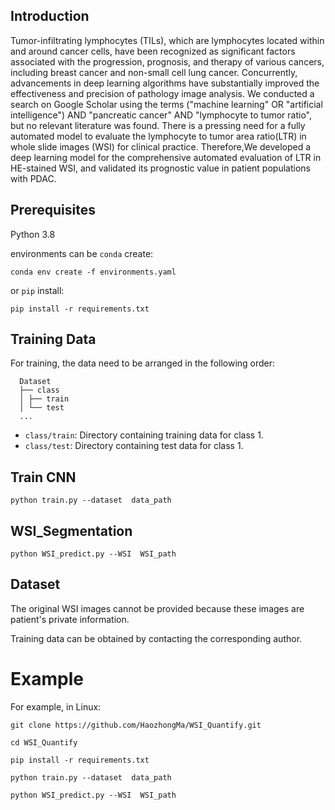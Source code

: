 ## Introduction
Tumor-infiltrating lymphocytes (TILs), which are lymphocytes located within and around cancer cells, have been recognized as significant factors associated with the progression, prognosis, and therapy of various cancers, including breast cancer and non-small cell lung cancer. Concurrently, advancements in deep learning algorithms have substantially improved the effectiveness and precision of pathology image analysis. We conducted a search on Google Scholar using the terms ("machine learning" OR "artificial intelligence") AND "pancreatic cancer" AND "lymphocyte to tumor ratio", but no relevant literature was found. There is a pressing need for a fully automated model to evaluate the lymphocyte to tumor area ratio(LTR) in whole slide images (WSI) for clinical practice. Therefore,We developed a deep learning model for the comprehensive automated evaluation of LTR in HE-stained WSI, and validated its prognostic value in patient populations with PDAC. 


## Prerequisites
Python 3.8

environments can be `conda` create:

`conda env create -f environments.yaml`

or `pip` install:

`pip install -r requirements.txt`


## Training Data

For training, the data need to be arranged in the following order:
      
      Dataset
      ├── class
      │ ├── train
      │ └── test
      ...
- `class/train`: Directory containing training data for class 1.
- `class/test`: Directory containing test data for class 1.

## Train CNN

```python train.py --dataset  data_path```

## WSI_Segmentation

```python WSI_predict.py --WSI  WSI_path```


## Dataset
The original WSI images cannot be provided because these images are patient's private information.

Training data can be obtained by contacting the corresponding author.


# Example
For example, in Linux:
```
git clone https://github.com/HaozhongMa/WSI_Quantify.git

cd WSI_Quantify

pip install -r requirements.txt

python train.py --dataset  data_path

python WSI_predict.py --WSI  WSI_path
```

